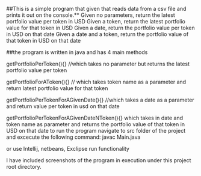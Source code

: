 ##This is a simple program that given that reads data from a csv file and prints it out on the console.** Given no parameters, return the latest portfolio value per token in USD Given a token, return the latest portfolio value for that token in USD Given a date, return the portfolio value per token in USD on that date Given a date and a token, return the portfolio value of that token in USD on that date

##the program is written in java and has 4 main methods

getPortfolioPerToken(){} //which takes no parameter but returns the latest portfolio value per token

getPortfolioForAToken(){} // which takes token name as a parameter and return latest portfolio value for that token

getPortfolioPerTokenForAGivenDate(){} //which takes a date as a parameter and return value per token in usd on that date

getPortfolioPerTokenForAGivenDateNToken(){} which takes in date and token name as parameter and returns the portfolio value of that token in USD on that date
to run the program navigate to src folder of the project and excecute the following command: javac Main.java

or use Intellij, netbeans, Exclipse run functionality

I have included screenshots of the program in execution under this project root directory.
